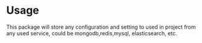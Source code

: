 # Usage

This package will store any configuration and setting to used in project from any used service, could be mongodb,redis,mysql, elasticsearch, etc.